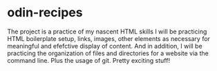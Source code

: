 # odin-recipes
The project is a practice of my nascent HTML skills
I will be practicing HTML boilerplate setup, links, images, other elements as necessary for meaningful and efefctive display of content.
And in addition, I will be practicing the organization of files and directories for a website via the command line. Plus the usage of git.
Pretty exciting stuff!